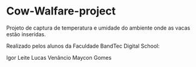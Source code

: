 # Cow-Walfare-project
Projeto de captura de temperatura e umidade do ambiente onde as vacas estão inseridas.

Realizado pelos alunos da Faculdade BandTec Digital School:

Igor Leite
Lucas Venâncio
Maycon Gomes
